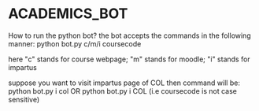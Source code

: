 # ACADEMICS_BOT
How to run the python bot?
the bot accepts the commands in the following manner:  python bot.py c/m/i coursecode

here "c" stands for course webpage; "m" stands for moodle; "i" stands for impartus

suppose you want to visit impartus page of COL then command will be: python bot.py i col OR python bot.py i COL (i.e coursecode is not case sensitive)
